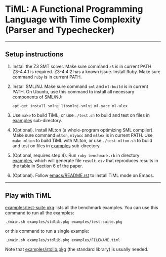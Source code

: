 # TiML: A Functional Programming Language with Time Complexity (Parser and Typechecker)

-------------------------------------------------------------------------------

## Setup instructions

1. Install the Z3 SMT solver. Make sure command `z3` is in current PATH.
   Z3-4.4.1 is required. Z3-4.4.2 has a known issue.
   Install Ruby. Make sure command `ruby` is in current PATH.

2. Install SML/NJ. Make sure command `sml` and `ml-build` is in current PATH.
   On Ubuntu, use this command to install all necessary components of SML/NJ:
       
   ``
   apt-get install smlnj libsmlnj-smlnj ml-yacc ml-ulex
   ``

3. Use `make` to build TiML, or use `./test.sh` to build and test on files in [examples](examples) sub-directory.

4. (Optional). Install MLton (a whole-program optimizing SML compiler). Make sure command `mlton`, `mlyacc` and `mllex` is in current PATH. Use `make mlton` to build TiML with MLton, or use `./test-mlton.sh` to build and test on files in [examples](examples) sub-directory.

5. (Optional, requires step 4). Run `ruby benchmark.rb` in directory [examples](examples), which will generate file `result.csv` that reproduces results in the table in Section 6 of the paper.

6. (Optional). Follow [emacs/README.rst](emacs/README.rst) to install TiML mode on Emacs.

-------------------------------------------------------------------------------

## Play with TiML

[examples/test-suite.pkg](examples/test-suite.pkg) lists all the benchmark examples. You can use this command to run all the examples:

  ``
  ./main.sh examples/stdlib.pkg examples/test-suite.pkg
  ``

or this command to run a single example:

  ``
  ./main.sh examples/stdlib.pkg examples/FILENAME.timl
  ``

Note that [examples/stdlib.pkg](examples/stdlib.pkg) (the standard library) is usually needed.
